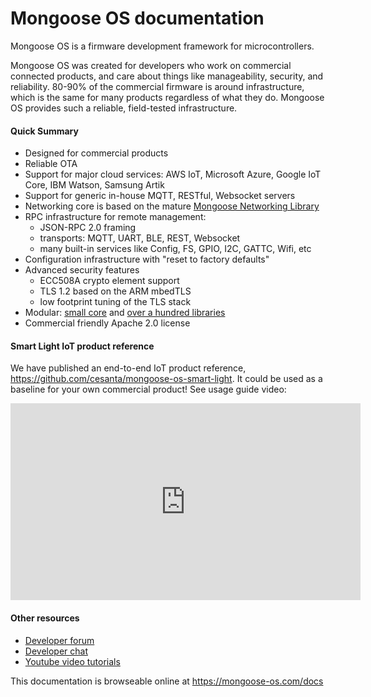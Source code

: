 # Mongoose OS documentation

Mongoose OS is a firmware development framework for microcontrollers.

Mongoose OS was created for developers who work on commercial connected
products, and care about things like manageability, security, and reliability.
80-90% of the commercial firmware is around infrastructure, which is the same
for many products regardless of what they do. Mongoose OS provides such a
reliable, field-tested infrastructure.

#### Quick Summary

- Designed for commercial products
- Reliable OTA
- Support for major cloud services: AWS IoT, Microsoft Azure, Google
  IoT Core, IBM Watson, Samsung Artik
- Support for generic in-house MQTT, RESTful, Websocket servers
- Networking core is based on the mature
  [Mongoose Networking Library](https://github.com/cesanta/mongoose)
- RPC infrastructure for remote management:
   * JSON-RPC 2.0 framing
   * transports: MQTT, UART, BLE, REST, Websocket
   * many built-in services like Config, FS, GPIO, I2C, GATTC, Wifi, etc 
- Configuration infrastructure with "reset to factory defaults"
- Advanced security features
   * ECC508A crypto element support
   * TLS 1.2 based on the ARM mbedTLS
   * low footprint tuning of the TLS stack
- Modular: [small core](https://github.com/cesanta/mongoose-os) and
  [over a hundred libraries](https://github.com/mongoose-os-libs/)
- Commercial friendly Apache 2.0 license

#### Smart Light IoT product reference

We have published an end-to-end IoT product reference,
https://github.com/cesanta/mongoose-os-smart-light. It could be used as
a baseline for your own commercial product! See usage guide video:

<iframe src="https://www.youtube.com/embed/fNrIwCoiazI"
 style="width:560px; height:315px;"
 frameborder="0" allowfullscreen></iframe>


#### Other resources

- [Developer forum](https://community.mongoose-os.com/)
- [Developer chat](https://gitter.im/cesanta/mongoose-os)
- [Youtube video tutorials](https://www.youtube.com/channel/UCZ9lQ7b-4bDbLOLpKwjpSAw/videos)

This documentation is browseable online at https://mongoose-os.com/docs
